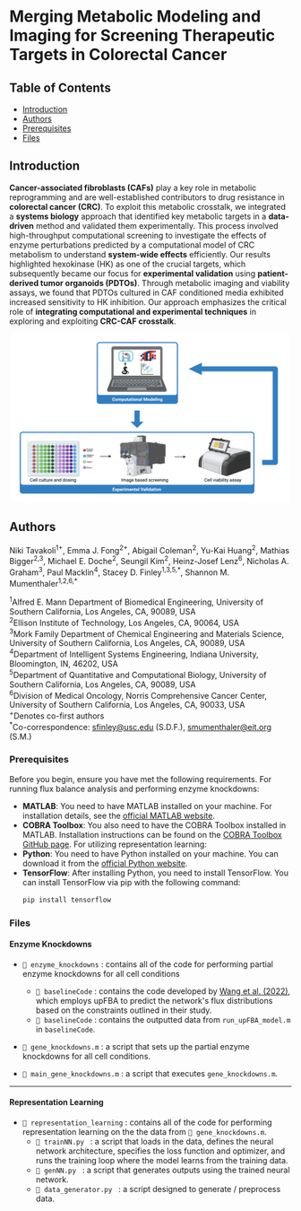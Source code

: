 # Merging Metabolic Modeling and Imaging for Screening Therapeutic Targets in Colorectal Cancer

## Table of Contents
- [Introduction](#introduction)
- [Authors](#authors)
- [Prerequisites](#prerequisites)
- [Files](#files)

## Introduction
**Cancer-associated fibroblasts (CAFs)** play a key role in metabolic reprogramming and are well-established contributors to drug resistance in **colorectal cancer (CRC)**. To exploit this metabolic crosstalk, we integrated a **systems biology** approach that identified key metabolic targets in a **data-driven** method and validated them experimentally. This process involved high-throughput computational screening to investigate the effects of enzyme perturbations predicted by a computational model of CRC metabolism to understand **system-wide effects** efficiently. Our results highlighted hexokinase (HK) as one of the crucial targets, which subsequently became our focus for **experimental validation** using **patient-derived tumor organoids (PDTOs)**. Through metabolic imaging and viability assays, we found that PDTOs cultured in CAF conditioned media exhibited increased sensitivity to HK inhibition. Our approach emphasizes the critical role of **integrating computational and experimental techniques** in exploring and exploiting **CRC-CAF crosstalk**.

<div align="center">
  <img src="/images/graphical_abstract.png" alt="summary image" width="500" height=300">
</div>

## Authors
Niki Tavakoli<sup>1+</sup>, Emma J. Fong<sup>2+</sup>, Abigail Coleman<sup>2</sup>, Yu-Kai Huang<sup>2</sup>, Mathias Bigger<sup>2,3</sup>, Michael E. Doche<sup>2</sup>, Seungil Kim<sup>2</sup>, Heinz-Josef Lenz<sup>6</sup>, Nicholas A. Graham<sup>3</sup>, Paul Macklin<sup>4</sup>, Stacey D. Finley<sup>1,3,5,*</sup>, Shannon M. Mumenthaler<sup>1,2,6,\*</sup>   

<sup>1</sup>Alfred E. Mann Department of Biomedical Engineering, University of Southern California, Los Angeles, CA, 90089, USA  
<sup>2</sup>Ellison Institute of Technology, Los Angeles, CA, 90064, USA   
<sup>3</sup>Mork Family Department of Chemical Engineering and Materials Science, University of Southern California, Los Angeles, CA, 90089, USA   
<sup>4</sup>Department of Intelligent Systems Engineering, Indiana University, Bloomington, IN, 46202, USA  
<sup>5</sup>Department of Quantitative and Computational Biology, University of Southern California, Los Angeles, CA, 90089, USA  
<sup>6</sup>Division of Medical Oncology, Norris Comprehensive Cancer Center, University of Southern California, Los Angeles, CA, 90033, USA  
<sup>+</sup>Denotes co-first authors  
<sup>\*</sup>Co-correspondence: sfinley@usc.edu (S.D.F.), smumenthaler@eit.org (S.M.)  


### Prerequisites 
Before you begin, ensure you have met the following requirements. 
For running flux balance analysis and performing enzyme knockdowns:
* **MATLAB**: You need to have MATLAB installed on your machine. For installation details, see the [official MATLAB website](https://www.mathworks.com/products/matlab.html).
* **COBRA Toolbox**: You also need to have the COBRA Toolbox installed in MATLAB. Installation instructions can be found on the [COBRA Toolbox GitHub page](https://opencobra.github.io/cobratoolbox/stable/installation.html).
For utilizing representation learning:
* **Python**: You need to have Python installed on your machine. You can download it from the [official Python website](https://www.python.org/downloads/).
* **TensorFlow**: After installing Python, you need to install TensorFlow. You can install TensorFlow via pip with the following command:
  ```bash
  pip install tensorflow
  
### Files

#### Enzyme Knockdowns 
- ` 📁 enzyme_knockdowns ` : contains all of the code for performing partial enzyme knockdowns for all cell conditions
  - ` 📁 baselineCode ` : contains the code developed by [Wang et al. (2022)](https://www.sciencedirect.com/science/article/pii/S1096717621001774?via%3Dihub), which employs upFBA to predict the network's flux distributions based on the constraints outlined in their study.
  - ` 📁 baselineCode ` : contains the outputted data from `run_upFBA_model.m` in `baselineCode`. 

- `📜 gene_knockdowns.m` : a script that sets up the partial enzyme knockdowns for all cell conditions.
- `📜 main_gene_knockdowns.m` : a script that executes `gene_knockdowns.m`.
---
#### Representation Learning 
- ` 📁 representation_learning ` : contains all of the code for performing representation learning on the the data from `📜 gene_knockdowns.m`.
  - `📜 trainNN.py ` : a script that loads in the data, defines the neural network architecture, specifies the loss function and optimizer, and runs the training loop where the model learns from the training data.
  - `📜 genNN.py ` : a script that generates outputs using the trained neural network.
  - `📜 data_generator.py ` : a script designed to generate / preprocess data.
